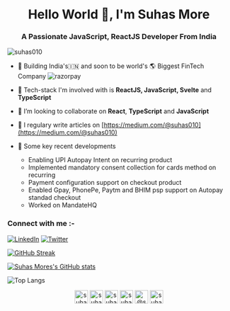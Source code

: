<h1 align="center">Hello World 👋, I'm Suhas More</h1>
<h3 align="center">A Passionate JavaScript, ReactJS Developer From India</h3>

<p align="left"> <img src="https://komarev.com/ghpvc/?username=suhas010" alt="suhas010" /> </p>

- 🚧 Building India's🇮🇳 and soon to be world's 🌎 Biggest FinTech Company ![razorpay](https://user-images.githubusercontent.com/8597576/206381199-648b88c2-5b2a-47ff-bce9-15d120779f36.png)

- 🔭 Tech-stack I'm involved with is **ReactJS, JavaScript, Svelte** and **TypeScript**

- 👯 I’m looking to collaborate on **React**, **TypeScript** and **JavaScript**

- 📝 I regulary write articles on [https://medium.com/@suhas010](https://medium.com/@suhas010)

- 🎯 Some key recent developments
    - Enabling UPI Autopay Intent on recurring product
    - Implemented mandatory consent collection for cards method on recurring
    - Payment configuration support on checkout product
    - Enabled Gpay, PhonePe, Paytm and BHIM psp support on Autopay standad checkout
    - Worked on MandateHQ 

### Connect with me :-
<a href="https://www.linkedin.com/in/suhas-more">![LinkedIn](https://img.shields.io/badge/linkedin-%230077B5.svg?style=for-the-badge&logo=linkedin&logoColor=white)</a>
<a href="https://twitter.com/suhas0101">
![Twitter](https://img.shields.io/badge/Twitter-%231DA1F2.svg?style=for-the-badge&logo=Twitter&logoColor=white)
</a>

<!---
![Discord](https://img.shields.io/badge/%3CServer%3E-%237289DA.svg?style=for-the-badge&logo=discord&logoColor=white)
--->
[![GitHub Streak](https://streak-stats.demolab.com?user=suhas010&theme=vue-dark)](https://git.io/streak-stats)

[![Suhas Mores's GitHub stats](https://github-readme-stats.vercel.app/api?username=suhas010)](https://github.com/suhas010/github-readme-stats)

![Top Langs](https://github-readme-stats.vercel.app/api/top-langs/?username=suhas010&theme=tokyonight)


<p align="center">
<a href="https://codepen.io/suhas010" target="blank"><img align="center" src="https://cdn.jsdelivr.net/npm/simple-icons@3.0.1/icons/codepen.svg" alt="suhas010" height="30" width="30" /></a>
<a href="https://dev.to/suhas0101" target="blank"><img align="center" src="https://cdn.jsdelivr.net/npm/simple-icons@3.0.1/icons/dev-dot-to.svg" alt="suhas010" height="30" width="30" /></a>
<a href="https://twitter.com/suhas0101" target="blank"><img align="center" src="https://cdn.jsdelivr.net/npm/simple-icons@3.0.1/icons/twitter.svg" alt="suhas0101" height="30" width="30" /></a>
<a href="https://linkedin.com/in/suhas-more" target="blank"><img align="center" src="https://cdn.jsdelivr.net/npm/simple-icons@3.0.1/icons/linkedin.svg" alt="suhas-more" height="30" width="30" /></a>
<a href="https://medium.com/@suhas010" target="blank"><img align="center" src="https://cdn.jsdelivr.net/npm/simple-icons@3.0.1/icons/medium.svg" alt="@suhas010" height="30" width="30" /></a>
<a href="https://www.hackerrank.com/suhas010" target="blank"><img align="center" src="https://cdn.jsdelivr.net/npm/simple-icons@3.0.1/icons/hackerrank.svg" alt="suhas010" height="30" width="30" /></a>
</p>
